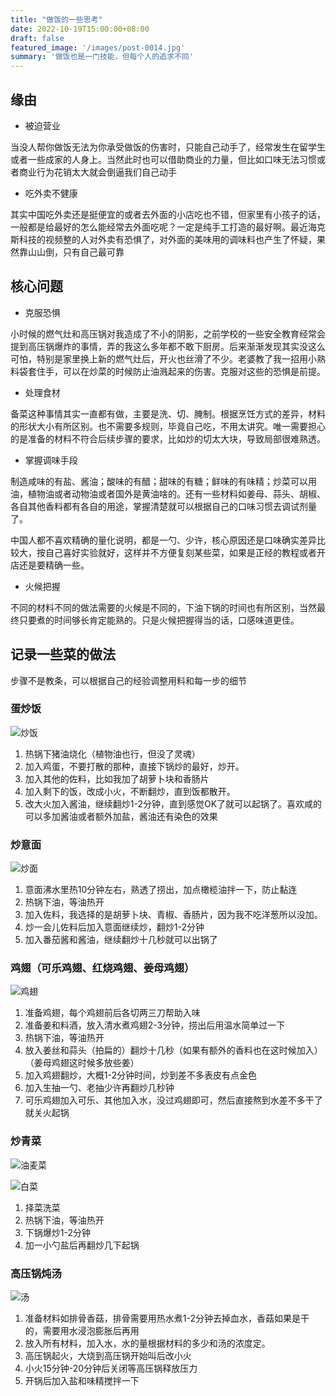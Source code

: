 ```yaml
---
title: "做饭的一些思考"
date: 2022-10-19T15:00:00+08:00
draft: false
featured_image: '/images/post-0014.jpg'
summary: '做饭也是一门技能，但每个人的追求不同'
---
```


## 缘由

- 被迫营业

当没人帮你做饭无法为你承受做饭的伤害时，只能自己动手了，经常发生在留学生或者一些成家的人身上。当然此时也可以借助商业的力量，但比如口味无法习惯或者商业行为花销太大就会倒逼我们自己动手

- 吃外卖不健康

其实中国吃外卖还是挺便宜的或者去外面的小店吃也不错，但家里有小孩子的话，一般都是给最好的怎么能经常去外面吃呢？一定是纯手工打造的最好啊。最近海克斯科技的视频整的人对外卖有恐惧了，对外面的美味用的调味料也产生了怀疑，果然靠山山倒，只有自己最可靠

## 核心问题

- 克服恐惧

小时候的燃气灶和高压锅对我造成了不小的阴影，之前学校的一些安全教育经常会提到高压锅爆炸的事情，弄的我这么多年都不敢下厨房。后来渐渐发现其实没这么可怕，特别是家里换上新的燃气灶后，开火也丝滑了不少。老婆教了我一招用小熟料袋套住手，可以在炒菜的时候防止油溅起来的伤害。克服对这些的恐惧是前提。

- 处理食材

备菜这种事情其实一直都有做，主要是洗、切、腌制。根据烹饪方式的差异，材料的形状大小有所区别。也不需要多规则，毕竟自己吃，不用太讲究。唯一需要担心的是准备的材料不符合后续步骤的要求，比如炒的切太大块，导致局部很难熟透。

- 掌握调味手段

制造咸味的有盐、酱油；酸味的有醋；甜味的有糖；鲜味的有味精；炒菜可以用油，植物油或者动物油或者国外是黄油啥的。还有一些材料如姜母、蒜头、胡椒、各自其他香料都有各自的用途，掌握清楚就可以根据自己的口味习惯去调试剂量了。

中国人都不喜欢精确的量化说明，都是一勺、少许，核心原因还是口味确实差异比较大，按自己喜好实验就好，这样并不方便复刻某些菜，如果是正经的教程或者开店还是要精确一些。

- 火候把握

不同的材料不同的做法需要的火候是不同的，下油下锅的时间也有所区别，当然最终只要煮的时间够长肯定能熟的。只是火候把握得当的话，口感味道更佳。

## 记录一些菜的做法

步骤不是教条，可以根据自己的经验调整用料和每一步的细节

### 蛋炒饭

![炒饭](/images/pic/%E7%82%92%E9%A5%AD.jpg)

1. 热锅下猪油烧化（植物油也行，但没了灵魂）
2. 加入鸡蛋，不要打散的那种，直接下锅炒的最好，炒开。
3. 加入其他的佐料，比如我加了胡萝卜块和香肠片
3. 加入剩下的饭，改成小火，不断翻炒，直到饭都散开。
4. 改大火加入酱油，继续翻炒1-2分钟，直到感觉OK了就可以起锅了。喜欢咸的可以多加酱油或者额外加盐，酱油还有染色的效果

### 炒意面

![炒面](/images/pic/%E7%82%92%E9%9D%A2.jpg)

1. 意面沸水里热10分钟左右，熟透了捞出，加点橄榄油拌一下，防止黏连
2. 热锅下油，等油热开
3. 加入佐料，我选择的是胡萝卜块、青椒、香肠片，因为我不吃洋葱所以没加。
4. 炒一会儿佐料后加入意面继续炒，翻炒1-2分钟
5. 加入番茄酱和酱油，继续翻炒十几秒就可以出锅了

### 鸡翅（可乐鸡翅、红烧鸡翅、姜母鸡翅）

![鸡翅](/images/pic/%E9%B8%A1%E7%BF%85.jpg)

1. 准备鸡翅，每个鸡翅前后各切两三刀帮助入味
2. 准备姜和料酒，放入清水煮鸡翅2-3分钟，捞出后用温水简单过一下
3. 热锅下油，等油热开
4. 放入姜丝和蒜头（拍扁的）翻炒十几秒（如果有额外的香料也在这时候加入）（姜母鸡翅这时候多放些姜）
5. 加入鸡翅翻炒，大概1-2分钟时间，炒到差不多表皮有点金色
6. 加入生抽一勺、老抽少许再翻炒几秒钟
7. 可乐鸡翅加入可乐、其他加入水，没过鸡翅即可，然后直接熬到水差不多干了就关火起锅

### 炒青菜

![油麦菜](/images/pic/%E9%9D%92%E8%8F%9C.jpg)

![白菜](/images/pic/%E9%9D%92%E8%8F%9C2.jpg)

1. 择菜洗菜
2. 热锅下油，等油热开
3. 下锅爆炒1-2分钟
4. 加一小勺盐后再翻炒几下起锅

### 高压锅炖汤

![汤](/images/pic/%E6%B1%A4.jpg)

1. 准备材料如排骨香菇，排骨需要用热水煮1-2分钟去掉血水，香菇如果是干的，需要用水浸泡膨胀后再用
2. 放入所有材料，加入水，水的量根据材料的多少和汤的浓度定。
3. 高压锅起火，大烧到高压锅开始叫后改小火
4. 小火15分钟-20分钟后关闭等高压锅释放压力
5. 开锅后加入盐和味精搅拌一下